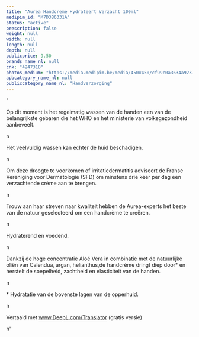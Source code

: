 ```yaml
---
title: "Aurea Handcreme Hydrateert Verzacht 100ml"
medipim_id: "M7D3B6331A"
status: "active"
prescription: false
weight: null
width: null
length: null
depth: null
publicprice: 9.50
brands_name_nl: null
cnk: "4247318"
photos_medium: "https://media.medipim.be/media/450x450/cf99c0a3634a9237d3412b9528fe4036.jpg"
apbcategory_name_nl: null
publiccategory_name_nl: "Handverzorging"
---
```

"<p>Op dit moment is het regelmatig wassen van de handen een van de belangrijkste gebaren die het WHO en het ministerie van volksgezondheid aanbeveelt.</p>n<p>Het veelvuldig wassen kan echter de huid beschadigen.</p>n<p>Om deze droogte te voorkomen of irritatiedermatitis adviseert de Franse Vereniging voor Dermatologie (SFD) om minstens drie keer per dag een verzachtende crème aan te brengen.</p>n<p>Trouw aan haar streven naar kwaliteit hebben de Aurea-experts het beste van de natuur geselecteerd om een handcrème te creëren.</p>n<p>Hydraterend en voedend.</p>n<p>Dankzij de hoge concentratie Aloë Vera in combinatie met de natuurlijke oliën van Calendua, argan, helianthus,de handcrème dringt diep door* en herstelt de soepelheid, zachtheid en elasticiteit van de handen.</p>n<p>* Hydratatie van de bovenste lagen van de opperhuid.</p>n<p>Vertaald met www.DeepL.com/Translator (gratis versie)</p>n"
